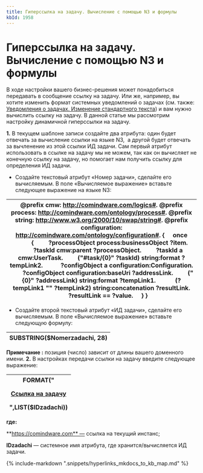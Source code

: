 ```yaml
---
title: Гиперссылка на задачу. Вычисление с помощью N3 и формулы
kbId: 1958
---
```


# Гиперссылка на задачу. Вычисление с помощью N3 и формулы

В ходе настройки вашего бизнес-решения может понадобиться передавать в сообщение ссылку на задачу. Или же, например, вы хотите изменить формат системных уведомлений о задачах (см. также: [Уведомления о задачах. Изменение стандартного текста](https://kb.comindware.ru/article.php?id=1957)) и вам нужно вычислить ссылку на задачу. В данной статье мы рассмотрим настройку динамичной гиперссылки на задачу.

**1.** В текущем шаблоне записи создайте два атрибута: один будет отвечать за вычисление ссылки на языке N3,  а другой будет отвечать за вычленение из этой ссылки ИД задачи. Сам первый атрибут использовать в ссылке на задачу мы не можем, так как он вычисляет не конечную ссылку на задачу, но помогает нам получить ссылку для определения ИД задачи.

- Создайте текстовый атрибут «Номер задачи», сделайте его вычисляемым. В поле «Вычисляемое выражение» вставьте следующее выражение на языке N3:

| @prefix cmw: <http://comindware.com/logics#>. @prefix process: <http://comindware.com/ontology/process#>. @prefix string: <http://www.w3.org/2000/10/swap/string#>. @prefix configuration: <http://comindware.com/ontology/configuration#>. {     once           {         ?processObject process:businessObject ?item.         ?taskId cmw:parent ?processObject.         ?taskId a cmw:UserTask.         ("#task/{0}" ?taskId) string:format ?tempLink2.           ?configObject a configuration:Configuration.         ?configObject configuration:baseUri ?addressLink.         ("{0}" ?addressLink) string:format ?tempLink1.            (?tempLink1 "" ?tempLink2) string:concatenation ?resultLink.         ?resultLink == ?value.     } } |
| --- |

- Создайте второй текстовый атрибут «ИД задачи», сделайте его вычисляемым. В поле «Вычисляемое выражение» вставьте следующую формулу:

| SUBSTRING($Nomerzadachi, 28) |
| --- |

**Примечание :** позиция (число) зависит от длины вашего доменного имени.
**2.** В настройках передачи ссылки на задачу введите следующее выражение:

| FORMAT("<p><a href='https://comindware.com/#task/{0}'>Ссылка на задачу</a></p>",LIST($IDzadachi)) |
| --- |

**где:**

**https://comindware.com** — ссылка на текущий инстанс;

**IDzadachi** — системное имя атрибута, где хранится/вычисляется ИД задачи.

{% include-markdown ".snippets/hyperlinks_mkdocs_to_kb_map.md" %}
